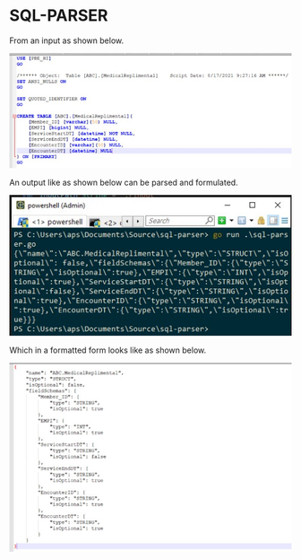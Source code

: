 # SQL-PARSER

From an input as shown below.

![Sample Input](/readme-images/sample-input.jpg "Sample Input")

An output like as shown below can be parsed and formulated.

![Sample Unformatted Output](/readme-images/sample-unformatted-output.jpg "Sample Unformatted Output")

Which in a formatted form looks like as shown below.

![Sample Output](/readme-images/sample-output.jpg "Sample Output")